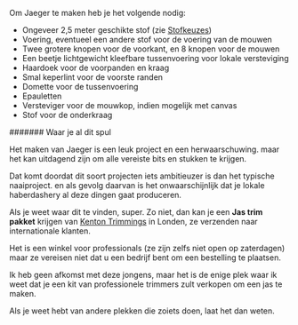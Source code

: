 Om Jaeger te maken heb je het volgende nodig:

*   Ongeveer 2,5 meter geschikte stof (zie [Stofkeuzes](#fabric-options))
*   Voering, eventueel een andere stof voor de voering van de mouwen
*   Twee grotere knopen voor de voorkant, en 8 knopen voor de mouwen
*   Een beetje lichtgewicht kleefbare tussenvoering voor lokale versteviging
*   Haardoek voor de voorpanden en kraag
*   Smal keperlint voor de voorste randen
*   Domette voor de tussenvoering
*   Epauletten
*   Versteviger voor de mouwkop, indien mogelijk met canvas
*   Stof voor de onderkraag

<Note>

\####### Waar je al dit spul

Het maken van Jaeger is een leuk project en een herwaarschuwing. maar het kan uitdagend zijn om alle vereiste bits en stukken te krijgen.

Dat komt doordat dit soort projecten iets ambitieuzer is dan het typische naaiproject.
en als gevolg daarvan is het onwaarschijnlijk dat je lokale haberdashery al deze dingen gaat produceren.

Als je weet waar dit te vinden, super. Zo niet, dan kan je een **Jas trim pakket** krijgen van
[Kenton Trimmings](http://kentontrimmings.co.uk/shop/) in Londen, ze verzenden naar internationale klanten.

Het is een winkel voor professionals (ze zijn zelfs niet open op zaterdagen) maar ze vereisen niet dat u een bedrijf bent
om een bestelling te plaatsen.

Ik heb geen afkomst met deze jongens, maar het is de enige plek waar ik weet dat je een kit van
professionele trimmers zult verkopen om een jas te maken.

Als je weet hebt van andere plekken die zoiets doen, laat het dan weten.

</Note>
